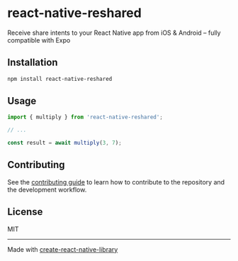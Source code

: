 # react-native-reshared

Receive share intents to your React Native app from iOS & Android – fully compatible with Expo

## Installation

```sh
npm install react-native-reshared
```

## Usage

```js
import { multiply } from 'react-native-reshared';

// ...

const result = await multiply(3, 7);
```

## Contributing

See the [contributing guide](CONTRIBUTING.md) to learn how to contribute to the repository and the development workflow.

## License

MIT

---

Made with [create-react-native-library](https://github.com/callstack/react-native-builder-bob)
